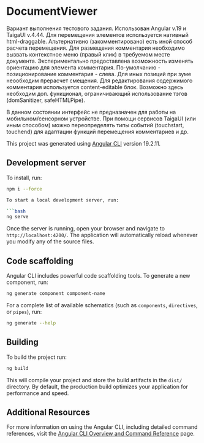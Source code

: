 # DocumentViewer

Вариант выполнения тестового задания.
Использован Angular v.19 и TaigaUI v.4.44.
Для перемещения элементов используется нативный html-draggable.
Альтернативно (закомментировано) есть иной способ расчета перемещения.
Для размещения комментария необходимо вызвать контекстное меню (правый клик) в требуемом месте документа.
Экспериментально предоставлена возможность изменять ориентацию для элемента комментария.
По-умолчанию - позиционирование комментария - слева. Для иных позиций при зуме неообходим прерасчет смещения.
Для редактирования содержимого комментария используется content-editable блок.
Возможно здесь необходим доп. функционал, ограничивающий использование тэгов (domSanitizer, safeHTMLPipe).

В данном состоянии интерфейс не предназначен для работы на мобильном/сенсорном устройстве. При помощи сервисов TaigaUI (или иным способом) можно переопределять типы событий (touchstart, touchend) для адаптации функций перемещения комментариев и др.

This project was generated using [Angular CLI](https://github.com/angular/angular-cli) version 19.2.11.

## Development server

To install, run:

````bash
npm i --force

To start a local development server, run:

```bash
ng serve
````

Once the server is running, open your browser and navigate to `http://localhost:4200/`. The application will automatically reload whenever you modify any of the source files.

## Code scaffolding

Angular CLI includes powerful code scaffolding tools. To generate a new component, run:

```bash
ng generate component component-name
```

For a complete list of available schematics (such as `components`, `directives`, or `pipes`), run:

```bash
ng generate --help
```

## Building

To build the project run:

```bash
ng build
```

This will compile your project and store the build artifacts in the `dist/` directory. By default, the production build optimizes your application for performance and speed.

## Additional Resources

For more information on using the Angular CLI, including detailed command references, visit the [Angular CLI Overview and Command Reference](https://angular.dev/tools/cli) page.
